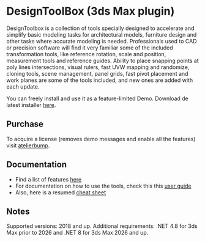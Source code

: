 # DesignToolBox (3ds Max plugin)

DesignToolbox is a collection of tools specially designed to accelerate and simplify basic modeling tasks for architectural models, furniture design and other tasks where accurate modeling is needed. Professionals used to CAD or precision software will find it very familiar some of the included transformation tools, like reference rotation, scale and position, measurement tools and reference guides.
Ability to place snapping points at poly lines intersections, visual rulers, fast UVW mapping and randomize, cloning tools, scene management, panel grids, fast pivot placement and work planes are some of the tools included, and new ones are added with each update.

You can freely install and use it as a feature-limited Demo.
Download de latest installer [here](https://github.com/HAG87/designtoolbox-release/releases/latest).

## Purchase

To acquire a license (removes demo messages and enable all the features) visit [atelierbump](https://atelierbump.com).

## Documentation

* Find a list of features [here](https://atelierbump.com/features/)
* For documentation on how to use the tools, check this this [user guide](https://atelierbump.com/docs/userguide/)
* Also, here is a resumed [cheat sheet](https://atelierbump.com/dstlbx/commands)

## Notes

Supported versions: 2018 and up.
Additional requirements: .NET 4.8 for 3ds Max prior to 2026 and .NET 8 for 3ds Max 2026 and up.

